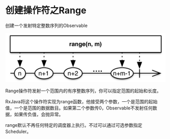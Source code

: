 # 创建操作符之Range

 创建一个发射特定整数序列的Observable

 ![Image](https://github.com/HousqLove/Reader/blob/da6075760d62b3bd865db81bc078117401d139a7/Java/ReactiveX/images/rx-6-10.png)

 Range操作符发射一个范围内的有序整数序列，你可以指定范围的起始和长度。

 RxJava将这个操作符实现为range函数，他接受两个参数，一个是范围的起始值，一个是范围的数据数目。如果第二个参数传0，Observable不发射任何数据，如果传负值，会抛异常。

 range默认不再任何特定的调度器上执行。不过可以通过可选参数指定Scheduler。